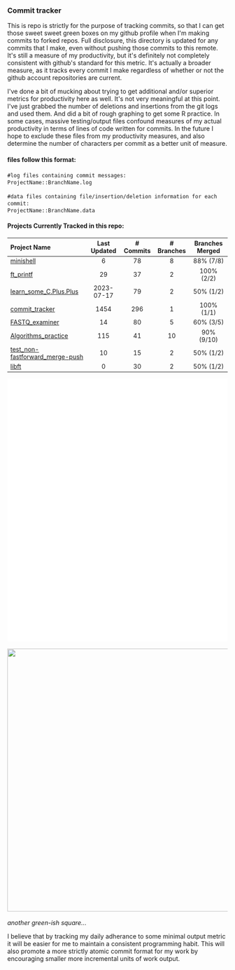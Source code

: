 ### Commit tracker
This is repo is strictly for the purpose of tracking commits, so that I can get those sweet sweet green boxes on my github profile when I'm making commits to forked repos. Full disclosure, this directory is updated for any commits that I make, even without pushing those commits to this remote. It's still a measure of my productivity, but it's definitely not completely consistent with github's standard for this metric. It's actually a broader measure, as it tracks every commit I make regardless of whether or not the github account repositories are current.

I've done a bit of mucking about trying to get additional and/or superior metrics for productivity here as well. It's not very meaningful at this point. I've just grabbed the number of deletions and insertions from the git logs and used them. And did a bit of rough graphing to get some R practice. In some cases, massive testing/output files confound measures of my actual productivity in terms of lines of code written for commits. In the future I hope to exclude these files from my productivity measures, and also determine the number of characters per commit as a better unit of measure.

#### files follow this format:
```
#log files containing commit messages:
ProjectName::BranchName.log

#data files containing file/insertion/deletion information for each commit:
ProjectName::BranchName.data
```
#### Projects Currently Tracked in this repo:

[comment]: # (This is where the table goes)

Project Name | Last Updated | # Commits | # Branches | Branches Merged
:---|:---:|:---:|:---:|:---:
[minishell](https://github.com/pierremigeon/minishell)                                              |  6           |  78   |  8   |  88%   (7/8)
[ft_printf](https://github.com/pierremigeon/ft_printf)                                              |  29          |  37   |  2   |  100%  (2/2)
[learn_some_C.Plus.Plus](https://github.com/pierremigeon/learn_some_C.Plus.Plus)                    |  2023-07-17  |  79   |  2   |  50%   (1/2)
[commit_tracker](https://github.com/pierremigeon/commit_tracker)                                    |  1454        |  296  |  1   |  100%  (1/1)
[FASTQ_examiner](https://github.com/pierremigeon/FASTQ_examiner)                                    |  14          |  80   |  5   |  60%   (3/5)
[Algorithms_practice](https://github.com/pierremigeon/Algorithms_practice)                          |  115         |  41   |  10  |  90%   (9/10)
[test_non-fastforward_merge-push](https://github.com/pierremigeon/test_non-fastforward_merge-push)  |  10          |  15   |  2   |  50%   (1/2)
[libft](https://github.com/pierremigeon/libft)                                                      |  0           |  30   |  2   |  50%   (1/2)

[comment]: # (This is where the table ends)

<p align="center">
 <img width="920" height="600" src="https://github.com/pierremigeon/commit_tracker/blob/master/totals_lineplot.png">
</p>
<p align="center">
  <img width="920" height="600" src="https://cdn.shopify.com/s/files/1/0502/6417/products/ScreenShot2020-04-30at10.11.38PM_4472x.png?v=1588308646">
</p>

*another green-ish square...*

I believe that by tracking my daily adherance to some minimal output metric it will be easier for me to maintain a consistent programming habit. This will also promote a more strictly atomic commit format for my work by encouraging smaller more incremental units of work output.
